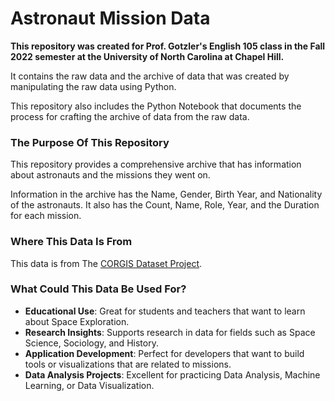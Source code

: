 # Astronaut Mission Data

**This repository was created for Prof. Gotzler's English 105 class in the Fall 2022 semester at the University of North Carolina at Chapel Hill.**

It contains the raw data and the archive of data that was created by manipulating the raw data using Python. 

This repository also includes the Python Notebook that documents the process for crafting the archive of data from the raw data.

### **The Purpose Of This Repository**

This repository provides a comprehensive archive that has information about astronauts and the missions they went on.

Information in the archive has the Name, Gender, Birth Year, and Nationality of the astronauts. It also has the Count, Name, Role, Year, and the Duration for each mission.

### **Where This Data Is From**

This data is from The [CORGIS Dataset Project]([https://link-url-here.org](https://corgis-edu.github.io/corgis/csv/astronauts/)).

### **What Could This Data Be Used For?**

- **Educational Use**: Great for students and teachers that want to learn about Space Exploration.  
- **Research Insights**: Supports research in data for fields such as Space Science, Sociology, and History.  
- **Application Development**: Perfect for developers that want to build tools or visualizations that are related to missions.  
- **Data Analysis Projects**: Excellent for practicing Data Analysis, Machine Learning, or Data Visualization.




